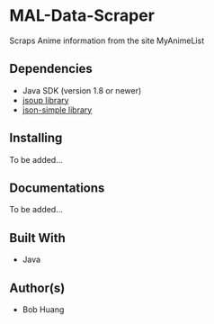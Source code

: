 # MAL-Data-Scraper
Scraps Anime information from the site MyAnimeList

## Dependencies 

* Java SDK (version 1.8 or newer)
* [jsoup library](https://jsoup.org/)
* [json-simple library](https://github.com/fangyidong/json-simple)

## Installing

To be added...

## Documentations

To be added...

## Built With

* Java

## Author(s)

* Bob Huang
